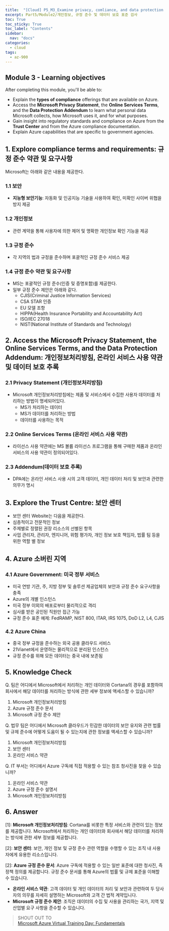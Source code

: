 ```yaml
---
title:  "[Cloud] P5_M3_Examine privacy, comliance, and data protection standards on Azure"
excerpt: Part5/Module2/개인정보, 규정 준수 및 데이터 보호 표준 검사
toc: True
toc_sticky: True
toc_label: "Contents"
sidebar:
  nav: "docs"
categories:
  - cloud
tags:
  - az-900
---
```


## Module 3 - **Learning objectives**

After completing this module, you'll be able to:

- Explain the **types of compliance** offerings that are available on Azure.
- Access the **Microsoft Privacy Statement**, the **Online Services Terms**, and the **Data Protection Addendum** to learn what personal data Microsoft collects, how Microsoft uses it, and for what purposes.
- Gain insight into regulatory standards and compliance on Azure from the **Trust Center** and from the Azure compliance documentation.
- Explain Azure capabilities that are specific to government agencies.

## 1. Explore compliance terms and requirements: 규정 준수 약관 및 요구사항

Microsoft는 아래와 같은 내용을 제공한다.

### 1.1 보안

- **지능형 보안기능**: 자동화 및 인공지능 기술을 사용하여 확인, 미확인 사이버 위협을 방지 제공

### 1.2 개인정보

- 관련 계약을 통해 사용자에 의한 제어 및 명확한 개인정보 확인 기능을 제공

### 1.3 규정 준수

- 각 지역의 법과 규정을 준수하며 포괄적인 규정 준수 서비스 제공

### 1.4 규정 준수 약관 및 요구사항

- MS는 포괄적인 규정 준수(인증 및 증명포함)를 제공한다.
- 일부 규정 준수 제안은 아래와 같다.
    - CJIS(Criminal Justice Information Services)
    - CSA STAR 인증
    - EU 모델 조항
    - HIPPA(Health Insurance Portability and Accountability Act)
    - ISO/IEC 27018
    - NIST(National Institute of Standards and Technology)

## 2. Access the Microsoft Privacy Statement, the Online Services Terms, and the Data Protection Addendum: 개인정보처리방침, 온라인 서비스 사용 약관 및 데이터 보호 추록

### 2.1 Privacy Statement (개인정보처리방침)

- Microsoft 개인정보처리방침에는 제품 및 서비스에서 수집한 사용자 데이터를 처리하는 방법이 명세되어있다.
    - MS가 처리하는 데이터
    - MS가 데이터를 처리하는 방법
    - 데이터를 사용하는 목적

### 2.2 Online Services Terms (온라인 서비스 사용 약관)

- 라이선스 사용 약관에는 MS 볼륨 라이선스 프로그램을 통해 구매한 제품과 온라인 서비스의 사용 약관이 정의되어있다.

### 2.3 Addendum(데이터 보호 추록)

- DPA에는 온라인 서비스 사용 시의 고객 데이터, 개인 데이터 처리 및 보안과 관련한 의무가 명시

## 3. Explore the Trust Centre: 보안 센터

- 보안 센터 Website는 다음을 제공한다.
- 심층적이고 전문적인 정보
- 주제별로 정렬된 권장 리소스의 선별된 항목
- 사업 관리자, 관리자, 엔지니어, 위험 평가자, 개인 정보 보호 책임자, 법률 팀 등을 위한 역할 별 정보

## 4. Azure 소버린 지역

### 4.1 Azure Government: 미국 정부 서비스

- 미국 연방 기관, 주, 지방 정부 및 솔루션 제공업체의 보안과 규정 준수 요구사항을 충족
- Azure의 개별 인스턴스
- 미국 정부 이외의 배포로부터 물리적으로 격리
- 심사를 받은 공인된 직원만 접근 가능
- 규정 준수 표준 예제: FedRAMP, NIST 800, ITAR, IRS 1075, DoD L2, L4, CJIS

### 4.2 Azure China

- 중국 정부 규정을 준수하는 외국 공용 클라우드 서비스
- 21Vianet에서 운영하는 물리적으로 분리된 인스턴스
- 규정 준수를 위해 모든 데이터는 중국 내에 보존됨

## 5. Knowledge Check

Q. 팀은 어디에서 Microsoft에서 처리하는 개인 데이터와 Cortana의 경우를 포함하여 회사에서 해당 데이터를 처리하는 방식에 관한 세부 정보에 액세스할 수 있습니까?

1. Microsoft 개인정보처리방침
2. Azure 규정 준수 문서
3. Microsoft 규정 준수 제안

Q. 법무 팀은 어디에서 Microsoft 클라우드가 민감한 데이터의 보안 유지와 관련 법률 및 규제 준수에 어떻게 도움이 될 수 있는지에 관한 정보를 액세스할 수 있습니까?

1. Microsoft 개인정보처리방침
2. 보안 센터
3. 온라인 서비스 약관

Q. IT 부서는 어디에서 Azure 구독에 직접 적용할 수 있는 참조 청사진을 찾을 수 있습니까?

1. 온라인 서비스 약관
2. Azure 규정 준수 설명서
3. Microsoft 개인정보처리방침

## 6. Answer

[1]: **Microsoft 개인정보처리방침**: Cortana를 비롯한 특정 서비스와 관련이 있는 정보를 제공합니다. Microsoft에서 처리하는 개인 데이터와 회사에서 해당 데이터를 처리하는 방식에 관한 세부 정보를 제공합니다.

[2]: **보안 센터**: 보안, 개인 정보 및 규정 준수 관련 역할을 수행할 수 있는 조직 내 사용자에게 유용한 리소스입니다.

[2]: **Azure 규정 준수 문서**: Azure 구독에 적용할 수 있는 일반 표준에 대한 청사진, 즉 정책 정의를 제공합니다. 규정 준수 문서를 통해 Azure의 법률 및 규제 표준을 이해할 수 있습니다.

- **온라인 서비스 약관**: 고객 데이터 및 개인 데이터의 처리 및 보안과 관련하여 두 당사자의 의무를 자세히 설명하는 Microsoft와 고객 간 법적 계약입니다.
- **Microsoft 규정 준수 제안**: 조직은 데이터의 수집 및 사용을 관리하는 국가, 지역 및 산업별 요구 사항을 준수할 수 있습니다.

> SHOUT OUT TO  
> [Microsoft Azure Virtual Training Day: Fundamentals](http://www.microsoft.com/ko-kr/events/training-days)